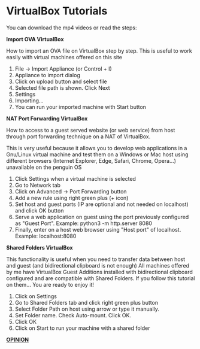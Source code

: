 # VirtualBox Tutorials 

You can download the mp4 videos or read the steps:

**Import OVA VirtualBox**

How to import an OVA file on VirtualBox step by step. This is useful to work easily with virtual machines offered on this site
1. File -> Import Appliance (or Control + I)
2. Appliance to import dialog 
3. Click on upload button and select file
4. Selected file path is shown. Click Next
5. Settings
6. Importing...
7. You can run your imported machine with Start button


**NAT Port Forwarding VirtualBox**

How to access to a guest served website (or web service) from host through port forwarding technique on a NAT of VirtualBox.

This is very useful because it allows you to develop web applications in a Gnu/Linux virtual machine and test them on a Windows or Mac host using different browsers (Internet Explorer, Edge, Safari, Chrome, Opera...) unavailable on the penguin OS

1. Click Settings when a virtual machine is selected
2. Go to Network tab
3. Click on Advanced -> Port Forwarding button
4. Add a new rule using right green plus (+ icon)
5. Set host and guest ports (IP are optional and not needed on localhost) and click OK  button
6.  Serve a web application on guest using the port previously configured as "Guest Port". Example: python3 -m http.server 8080
7. Finally, enter on a host web browser using  "Host port" of localhost. Example: localhost:8080


**Shared Folders VirtualBox**

This functionality is useful when you need to transfer data between host and guest (and bidirectional clipboard is not enough)
All machines offered by me have VirtualBox Guest Additions installed with bidirectional clipboard configured and are compatible with Shared Folders. If you follow this tutorial on them... You are ready to enjoy it!
1. Click on Settings
2. Go to Shared Folders tab and click right green plus button
3. Select Folder Path on host using arrow or type it manually. 
4. Set Folder name. Check Auto-mount. Click OK.
5. Click OK
6. Click on Start to run your machine with a shared folder

[**OPINION**](https://github.com/Virtual-Machines/VirtualBox-Tutorials/issues/1)
